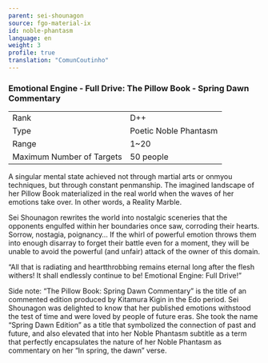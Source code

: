 ```yaml
---
parent: sei-shounagon
source: fgo-material-ix
id: noble-phantasm
language: en
weight: 3
profile: true
translation: "ComunCoutinho"
---
```


### Emotional Engine - Full Drive: The Pillow Book - Spring Dawn Commentary

<table>
  <tr><td>Rank</td><td>D++</td></tr>
  <tr><td>Type</td><td>Poetic Noble Phantasm</td></tr>
  <tr><td>Range</td><td>1~20</td></tr>
  <tr><td>Maximum Number of Targets</td><td>50 people</td></tr>
</table>

A singular mental state achieved not through martial arts or onmyou techniques, but through constant penmanship.
The imagined landscape of her Pillow Book materialized in the real world when the waves of her emotions take over.
In other words, a Reality Marble.

Sei Shounagon rewrites the world into nostalgic sceneries that the opponents engulfed within her boundaries once saw, corroding their hearts.
Sorrow, nostagia, poignancy… If the whirl of powerful emotion throws them into enough disarray to forget their battle even for a moment, they will be unable to avoid the powerful (and unfair) attack of the owner of this domain.

“All that is radiating and heartthrobbing remains eternal long after the flesh withers! It shall endlessly continue to be! Emotional Engine: Full Drive!”

Side note: “The Pillow Book: Spring Dawn Commentary” is the title of an commented edition produced by Kitamura Kigin in the Edo period. Sei Shounagon was delighted to know that her published emotions withstood the test of time and were loved by people of future eras. She took the name “Spring Dawn Edition” as a title that symbolized the connection of past and future, and also elevated that into her Noble Phantasm subtitle as a term that perfectly encapsulates the nature of her Noble Phantasm as commentary on her “In spring, the dawn” verse.
